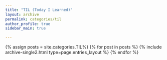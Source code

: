 ```yaml
---
title: "TIL (Today I Learned)"
layout: archive
permalink: categories/til
author_profile: true
sidebar_main: true

---
```


{% assign posts = site.categories.TIL%}
{% for post in posts %} {% include archive-single2.html type=page.entries_layout %} {% endfor %}
